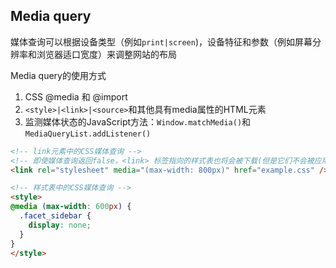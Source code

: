 
## Media query
媒体查询可以根据设备类型（例如`print|screen`)，设备特征和参数（例如屏幕分辨率和浏览器适口宽度）来调整网站的布局

Media query的使用方式
1. CSS @media 和 @import
2. `<style>|<link>|<source>`和其他具有media属性的HTML元素
3. 监测媒体状态的JavaScript方法：`Window.matchMedia()`和`MediaQueryList.addListener() `

```html
<!-- link元素中的CSS媒体查询 -->
<!-- 即使媒体查询返回false，<link> 标签指向的样式表也将会被下载(但是它们不会被应用) -->
<link rel="stylesheet" media="(max-width: 800px)" href="example.css" />

<!-- 样式表中的CSS媒体查询 -->
<style>
@media (max-width: 600px) {
  .facet_sidebar {
    display: none;
  }
}
</style>
```